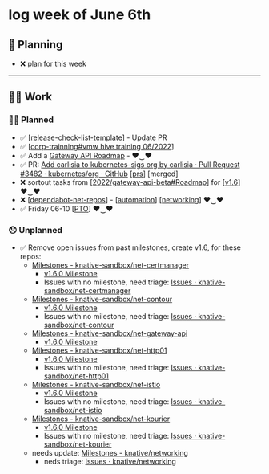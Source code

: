# log week of June 6th

## 📝 Planning
- ❌ plan for this week

---
## 🏋️‍♀️ Work
### 🙋‍♀️ Planned
- ✅ [[release-check-list-template]] - Update PR
- ✅ [[corp-trainning#vmw hive training 06/2022]]
- ✅ Add a [Gateway API Roadmap](https://github.com/orgs/knative-sandbox/projects/10/views/1) - ♥‿♥
- ✅ PR: [Add carlisia to kubernetes-sigs org by carlisia · Pull Request #3482 · kubernetes/org · GitHub](https://github.com/kubernetes/org/pull/3482) [[prs]] [merged]
- ❌ sortout tasks from [[2022/gateway-api-beta#Roadmap]] for [[v1.6]] ♥‿♥
- ❌ [[dependabot-net-repos]] - [[automation]] [[networking]] ♥‿♥
- ✅ Friday 06-10 [[PTO]] ♥‿♥

### 😞 Unplanned
- ✅ Remove open issues from past milestones, create v1.6, for these repos:
  - [Milestones - knative-sandbox/net-certmanager](https://github.com/knative-sandbox/net-certmanager/milestones?with_issues=no)
    - [v1.6.0 Milestone](https://github.com/knative-sandbox/net-certmanager/milestone/1)
    - Issues with no milestone, need triage: [Issues · knative-sandbox/net-certmanager](https://github.com/knative-sandbox/net-certmanager/issues?q=is%3Aissue+is%3Aopen+sort%3Aupdated-desc+no%3Amilestone)
  - [Milestones - knative-sandbox/net-contour](https://github.com/knative-sandbox/net-contour/milestones)
    - [v1.6.0 Milestone](https://github.com/knative-sandbox/net-contour/milestone/4)
    - Issues with no milestone, need triage: [Issues · knative-sandbox/net-contour](https://github.com/knative-sandbox/net-contour/issues?q=is%3Aissue+is%3Aopen+sort%3Aupdated-desc+no%3Amilestone)
  - [Milestones - knative-sandbox/net-gateway-api](https://github.com/knative-sandbox/net-gateway-api/milestones)
    - [v1.6.0 Milestone](https://github.com/knative-sandbox/net-gateway-api/milestone/4)
  - [Milestones - knative-sandbox/net-http01](https://github.com/knative-sandbox/net-http01/milestones?with_issues=no)
    - [v1.6.0 Milestone](https://github.com/knative-sandbox/net-http01/milestone/1)
    - Issues with no milestone, need triage: [Issues · knative-sandbox/net-http01](https://github.com/knative-sandbox/net-http01/issues?q=is%3Aissue+is%3Aopen+sort%3Aupdated-desc+no%3Amilestone)
  - [Milestones - knative-sandbox/net-istio](https://github.com/knative-sandbox/net-istio/milestones)
    - [v1.6.0 Milestone](https://github.com/knative-sandbox/net-istio/milestone/2)
    - Issues with no milestone, need triage: [Issues · knative-sandbox/net-istio](https://github.com/knative-sandbox/net-istio/issues?q=is%3Aissue+is%3Aopen+sort%3Aupdated-desc+no%3Amilestone)
  - [Milestones - knative-sandbox/net-kourier](https://github.com/knative-sandbox/net-kourier/milestones)
    - [v1.6.0 Milestone](https://github.com/knative-sandbox/net-kourier/milestone/4)
    - Issues with no milestone, need triage: [Issues · knative-sandbox/net-kourier](https://github.com/knative-sandbox/net-kourier/issues?q=is%3Aissue+is%3Aopen+sort%3Aupdated-desc+no%3Amilestone)
  - needs update: [Milestones - knative/networking](https://github.com/knative/networking/milestones)
    - neds triage: [Issues · knative/networking](https://github.com/knative/networking/issues?q=is%3Aissue+is%3Aopen+sort%3Aupdated-desc)

[//begin]: # "Autogenerated link references for markdown compatibility"
[release-check-list-template]: ../../scrapbook/2022/release-check-list-template.md "release-check-list-template.md"
[corp-trainning#vmw hive training 06/2022]: ../../scrapbook/2022/corp-trainning.md "corp-trainning.md"
[prs]: ../../contributions/prs.md "pull requests"
[2022/gateway-api-beta#Roadmap]: ../../scrapbook/2022/gateway-api-beta.md "gateway-api beta"
[v1.6]: ../../contributions/v1.6.md "v1.6"
[dependabot-net-repos]: ../../scrapbook/2022/dependabot-net-repos.md "dependabot-net-repos.md"
[automation]: ../../oss/automation.md "automation"
[networking]: ../../knative/networking.md "networking"
[PTO]: ../../out-of-office/PTO.md "PTO"
[//end]: # "Autogenerated link references"